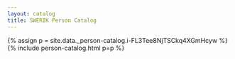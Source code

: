 ```yaml
---
layout: catalog
title: SWERIK Person Catalog
---
```

{% assign p = site.data._person-catalog.i-FL3Tee8NjTSCkq4XGmHcyw %}
{% include person-catalog.html p=p %}

